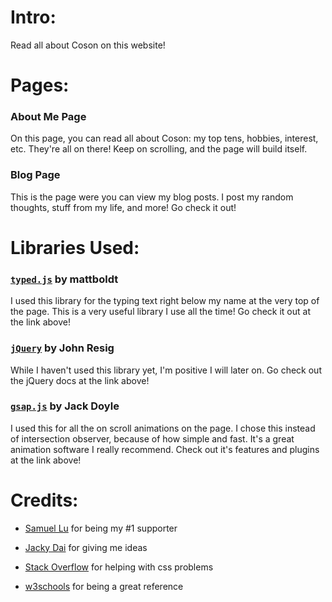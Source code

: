 # Intro:

Read all about Coson on this website!

# Pages:

### About Me Page

On this page, you can read all about Coson: my top tens, hobbies, interest, etc. They're all on there! Keep on scrolling, and the page will build itself.

### Blog Page

This is the page were you can view my blog posts. I post my random thoughts, stuff from my life, and more! Go check it out!

# Libraries Used:

### [`typed.js`](https://github.com/mattboldt/typed.js/) by mattboldt

I used this library for the typing text right below my name at the very top of the page. This is a very useful library I use all the time! Go check it out at the link above!

### [`jQuery`](https://jquery.com/) by John Resig

While I haven't used this library yet, I'm positive I will later on. Go check out the jQuery docs at the link above!

### [`gsap.js`](https://greensock.com/gsap/) by Jack Doyle

I used this for all the on scroll animations on the page. I chose this instead of intersection observer, because of how simple and fast. It's a great animation software I really recommend. Check out it's features and plugins at the link above!

# Credits:

- [Samuel Lu](https://github.com/samuel-s-lu) for being my #1 supporter

- [Jacky Dai](https://github.com/jackyydai) for giving me ideas

- [Stack Overflow](https://stackoverflow.com/) for helping with css problems

- [w3schools](https://www.w3schools.com/default.asp) for being a great reference
